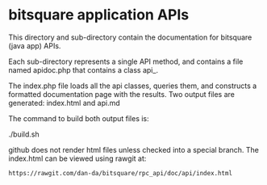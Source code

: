 # bitsquare application APIs

This directory and sub-directory contain the documentation for bitsquare
(java app) APIs.

Each sub-directory represents a single API method, and contains a file named
apidoc.php that contains a class api_<method>.

The index.php file loads all the api classes, queries them, and constructs a
formatted documentation page with the results.  Two output files are
generated: index.html and api.md

The command to build both output files is:

./build.sh

github does not render html files unless checked into a special branch.
The index.html can be viewed using rawgit at:

    https://rawgit.com/dan-da/bitsquare/rpc_api/doc/api/index.html
    
